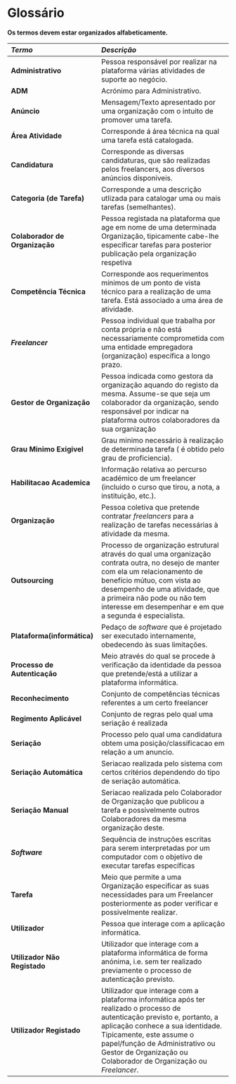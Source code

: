 
# Glossário

**Os termos devem estar organizados alfabeticamente.**

| **_Termo_**                   	| **_Descrição_**                                           |                                       
|:------------------------|:----------------------------------------------------------------|
|  **Administrativo**  | Pessoa responsável por realizar na plataforma várias atividades de suporte ao negócio.| 
  **ADM**  | Acrónimo para Administrativo.||
   |**Anúncio**| Mensagem/Texto apresentado por uma organização com o intuito de promover uma tarefa. 
   |**Área Atividade**| Corresponde á área técnica na qual uma tarefa está catalogada. | 
   |  **Candidatura**  | Corresponde as diversas candidaturas, que são realizadas pelos freelancers, aos diversos anúncios disponiveis.| 
   |  **Categoria (de Tarefa)**  | Corresponde a uma descrição utlizada para catalogar uma ou mais tarefas (semelhantes).| 
   |**Colaborador de Organização**| Pessoa registada na plataforma que age em nome de uma determinada Organização, tipicamente cabe-lhe especificar tarefas para posterior publicação pela organização respetiva| 
   |**Competência Técnica**| Corresponde aos requerimentos mínimos de um ponto de vista técnico para a realização de uma tarefa. Está associado a uma área de atividade. | 
   |  **_Freelancer_**  | Pessoa individual que trabalha por conta própria e não está necessariamente comprometida com uma entidade empregadora (organização) específica a longo prazo.| 
   |**Gestor de Organização**| Pessoa indicada como gestora da organização aquando do registo da mesma. Assume-se que seja um colaborador da organização, sendo responsável por indicar na plataforma outros colaboradores da sua organização| 
   |  **Grau Minimo Exigivel**  | Grau minimo necessário à realização de determinada tarefa ( é obtido pelo grau de proficiencia).| |**Grau Proficiencia**| Grau que representa alguns requerimentos a nivel de conhecimento, competências ou capacidades necessárias para uma competência tecnica. 
   |**Habilitacao Academica**| Informação relativa ao percurso académico de um freelancer (incluido o curso que tirou, a nota, a instituição, etc.). |  
   **Organização**  | Pessoa coletiva que pretende contratar  _freelancers_  para a realização de tarefas necessárias à atividade da mesma.| 
   |**Outsourcing**| Processo de organização estrutural através do qual uma organização contrata outra, no desejo de manter com ela um relacionamento de benefício mútuo, com vista ao desempenho de uma atividade, que a primeira não pode ou não tem interesse em desempenhar e em que a segunda é especialista.| 
   |**Plataforma(informática)**| Pedaço de  _software_  que é projetado ser executado internamente, obedecendo às suas limitações.| 
   |  **Processo de Autenticação**  | Meio através do qual se procede à verificação da identidade da pessoa que pretende/está a utilizar a plataforma informática.| 
   |**Reconhecimento**| Conjunto de competências técnicas referentes a um certo freelancer
   |**Regimento Aplicável**| Conjunto de regras pelo qual uma seriação é realizada
   |**Seriação**| Processo pelo qual uma candidatura obtem uma posição/classificacao em relação a um anuncio. 
   |**Seriação Automática**| Seriacao realizada pelo sistema com certos critérios dependendo do tipo de seriação automática. 
   |**Seriação Manual**| Seriacao realizada pelo Colaborador de Organização que publicou a tarefa e possivelmente outros Colaboradores da mesma organização deste. 
   |**_Software_**| Sequência de instruções escritas para serem interpretadas por um computador com o objetivo de executar tarefas específicas| 
   |**Tarefa**| Meio que permite a uma Organização especificar as suas necessidades para um Freelancer posteriormente as poder verificar e possivelmente realizar. | 
   |  **Utilizador**  | Pessoa que interage com a aplicação informática.| 
   |  **Utilizador Não Registado**  | Utilizador que interage com a plataforma informática de forma anónima, i.e. sem ter realizado previamente o processo de autenticação previsto.| 
   |  **Utilizador Registado**  | Utilizador que interage com a plataforma informática após ter realizado o processo de autenticação previsto e, portanto, a aplicação conhece a sua identidade. Tipicamente, este assume o papel/função de Administrativo ou Gestor de Organização ou Colaborador de Organização ou  _Freelancer_.|